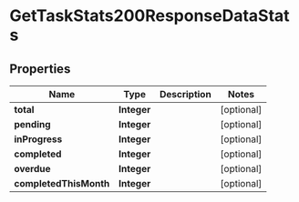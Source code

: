 

# GetTaskStats200ResponseDataStats


## Properties

| Name | Type | Description | Notes |
|------------ | ------------- | ------------- | -------------|
|**total** | **Integer** |  |  [optional] |
|**pending** | **Integer** |  |  [optional] |
|**inProgress** | **Integer** |  |  [optional] |
|**completed** | **Integer** |  |  [optional] |
|**overdue** | **Integer** |  |  [optional] |
|**completedThisMonth** | **Integer** |  |  [optional] |



